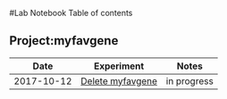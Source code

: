 #Lab Notebook Table of contents

## Project:myfavgene

Date |  Experiment       | Notes
-----|------------|------
2017-10-12 | [Delete myfavgene](notes/2017-10-12-making-new-strain.md) | in progress
